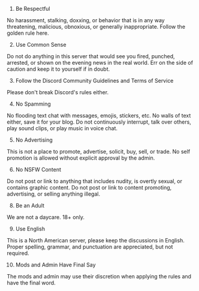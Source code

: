 1. Be Respectful

No harassment, stalking, doxxing, or behavior that is in any way threatening, malicious, obnoxious, or generally inappropriate.  Follow the golden rule here.

2. Use Common Sense

Do not do anything in this server that would see you fired, punched, arrested, or shown on the evening news in the real world.  Err on the side of caution and keep it to yourself if in doubt.

3. Follow the Discord Community Guidelines and Terms of Service

Please don't break Discord's rules either.

4. No Spamming

No flooding text chat with messages, emojis, stickers, etc.  No walls of text either, save it for your blog.  Do not continuously interrupt, talk over others, play sound clips, or play music in voice chat.  

5. No Advertising

This is not a place to promote, advertise, solicit, buy, sell, or trade.  No self promotion is allowed without explicit approval by the admin.

6. No NSFW Content

Do not post or link to anything that includes nudity, is overtly sexual, or contains graphic content.  Do not post or link to content promoting, advertising, or selling anything illegal.

8. Be an Adult

We are not a daycare.  18+ only.

9. Use English

This is a North American server, please keep the discussions in English.  Proper spelling, grammar, and punctuation are appreciated, but not required.

10. Mods and Admin Have Final Say

The mods and admin may use their discretion when applying the rules and have the final word.